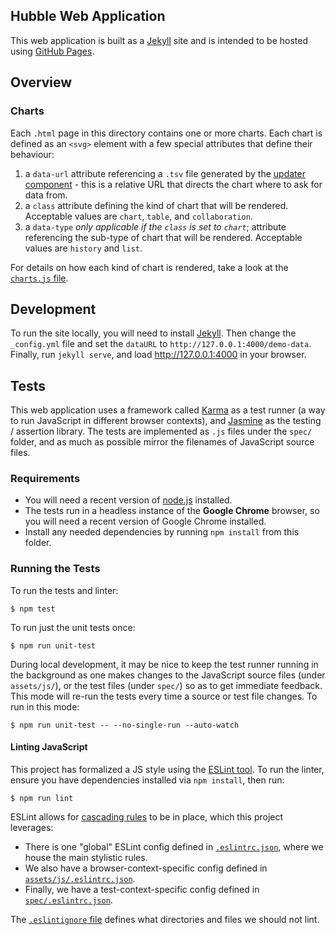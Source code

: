 ## Hubble Web Application

This web application is built as a [Jekyll](https://jekyllrb.com/) site and is intended to be hosted using [GitHub Pages](https://pages.github.com/).

## Overview

### Charts

Each `.html` page in this directory contains one or more charts.
Each chart is defined as an `<svg>` element with a few special attributes that define their behaviour:

1. a `data-url` attribute referencing a `.tsv` file generated by the [updater component](../updater/README.md) - this is a relative URL that directs the chart where to ask for data from.
1. a `class` attribute defining the kind of chart that will be rendered.
   Acceptable values are `chart`, `table`, and `collaboration`.
1. a `data-type` _only applicable if the `class` is set to `chart`_; attribute referencing the sub-type of chart that will be rendered.
   Acceptable values are `history` and `list`.

For details on how each kind of chart is rendered, take a look at the [`charts.js` file](assets/js/charts.js).

## Development

To run the site locally, you will need to install [Jekyll](https://jekyllrb.com/).
Then change the `_config.yml` file and set the `dataURL` to `http://127.0.0.1:4000/demo-data`.
Finally, run `jekyll serve`, and load http://127.0.0.1:4000 in your browser.

## Tests

This web application uses a framework called [Karma](https://karma-runner.github.io) as a test runner (a way to run JavaScript in different browser contexts), and [Jasmine](https://jasmine.github.io) as the testing / assertion library.
The tests are implemented as `.js` files under the `spec/` folder, and as much as possible mirror the filenames of JavaScript source files.

### Requirements

- You will need a recent version of [node.js](https://nodejs.org) installed.
- The tests run in a headless instance of the **Google Chrome** browser, so you will need a recent version of Google Chrome installed.
- Install any needed dependencies by running `npm install` from this folder.

### Running the Tests

To run the tests and linter:

    $ npm test

To run just the unit tests once:

    $ npm run unit-test

During local development, it may be nice to keep the test runner running in the background as one makes changes to the JavaScript source files (under `assets/js/`), or the test files (under `spec/`) so as to get immediate feedback.
This mode will re-run the tests every time a source or test file changes.
To run in this mode:

    $ npm run unit-test -- --no-single-run --auto-watch

#### Linting JavaScript

This project has formalized a JS style using the [ESLint tool](https://eslint.org).
To run the linter, ensure you have dependencies installed via `npm install`, then run:

    $ npm run lint

ESLint allows for [cascading rules](https://eslint.org/docs/user-guide/configuring#configuration-cascading-and-hierarchy) to be in place, which this project leverages:

- There is one "global" ESLint config defined in [`.eslintrc.json`](.eslintrc.json), where we house the main stylistic rules.
- We also have a browser-context-specific config defined in [`assets/js/.eslintrc.json`](assets/js/.eslintrc.json).
- Finally, we have a test-context-specific config defined in [`spec/.eslintrc.json`](spec/.eslintrc.json).

The [`.eslintignore` file](.eslintignore) defines what directories and files we should not lint.
